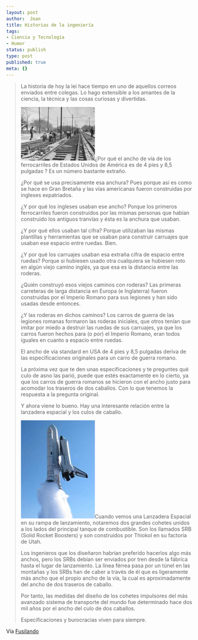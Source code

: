 ```yaml
---
layout: post
author:  Joan
title: Historias de la ingeniería
tags:
- Ciencia y Tecnología
- Humor
status: publish
type: post
published: true
meta: {}
---
```

<blockquote>La historia de hoy la leí hace tiempo en uno de aquellos correos enviados entre colegas. Lo hago extensible a los amantes de la ciencia, la técnica y las cosas curiosas y divertidas.

<img src="../images_posts/railes.jpg" alt="Railes" class="marco alignright" />¿Por qué el ancho de vía de los ferrocarriles de Estados Unidos de América es de 4 pies y 8,5 pulgadas ?
Es un número bastante extraño.

¿Por qué se usa precisamente esa anchura? Pues porque así es como se hace en Gran Bretaña y las vías americanas fueron construidas por ingleses expatriados.

¿Y por qué los ingleses usaban ese ancho? Porque los primeros ferrocarriles fueron construidos por las mismas personas que habían construido los antiguos tranvías y ésta es la anchura que usaban.

¿Y por qué ellos usaban tal cifra? Porque utilizaban las mismas plantillas y herramientas que se usaban para construir carruajes que usaban ese espacio entre ruedas. Bien.

¿Y por qué los carruajes usaban esa extraña cifra de espacio entre ruedas? Porque si hubiesen usado otra cualquiera se hubiesen roto en algún viejo camino inglés, ya que esa es la distancia entre las roderas.

¿Quién construyó esos viejos caminos con roderas? Las primeras carreteras de larga distancia en Europa (e Inglaterra) fueron construidas por el Imperio Romano para sus legiones y han sido usadas desde entonces.

¿Y las roderas en dichos caminos? Los carros de guerra de las legiones romanas formaron las roderas iniciales, que otros tenían que imitar por miedo a destruir las ruedas de sus carruajes, ya que los carros fueron hechos para (o por) el Imperio Romano, eran todos iguales en cuanto a espacio entre ruedas.

El ancho de vía standard en USA de 4 pies y 8,5 pulgadas deriva de las especificaciones originales para un carro de guerra romano.

La próxima vez que te den unas especificaciones y te preguntes qué culo de asno las parió, puede que estés exactamente en lo cierto, ya que los carros de guerra romanos se hicieron con el ancho justo para acomodar los traseros de dos caballos. Con lo que tenemos la respuesta a la pregunta original.

Y ahora viene lo bueno. Hay una interesante relación entre la lanzadera espacial y los culos de caballo.

<img src="../images_posts/shuttle.jpg" alt="Shuttle" class="marco alignright" />Cuando vemos una Lanzadera Espacial en su rampa de lanzamiento, notaremos dos grandes cohetes unidos a los lados del principal tanque de combustible. Son los llamados SRB (Solid Rocket Boosters) y son construidos por Thiokol en su factoría de Utah.

Los ingenieros que los diseñaron habrían preferido hacerlos algo más anchos, pero los SRBs debían ser enviados por tren desde la fábrica hasta el lugar de lanzamiento. La línea férrea pasa por un túnel en las montañas y los SRBs han de caber a través de él que es ligeramente más ancho que el propio ancho de la vía, la cual es aproximadamente del ancho de dos traseros de caballo.

Por tanto, las medidas del diseño de los cohetes impulsores del más avanzado sistema de transporte del mundo fue determinado hace dos mil años por el ancho del culo de dos caballos.

Especificaciones y burocracias viven para siempre.</blockquote>



Vía <a href="http://fusilando.bitacoras.com/">Fusilando</a>
